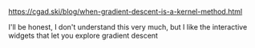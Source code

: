 https://cgad.ski/blog/when-gradient-descent-is-a-kernel-method.html

I'll be honest, I don't understand this very much, but I like the interactive widgets that let you explore gradient descent